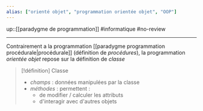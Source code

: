 ```yaml
---
alias: ["orienté objet", "programmation orientée objet", "OOP"]
---
```

up::[[paradygme de programmation]]
#informatique #no-review 

----

Contrairement a la programmation [[paradygme programmation procédurale|procédurale]] (définition de _procédures_), la programmation _orientée objet_ repose sur la définition de _classe_

> [!définition] Classe
>  - _champs_ : données manipulées par la classe
>  - _méthodes_ : permettent :
>      - de modifier / calculer les attributs
>      - d'interagir avec d'autres objets



